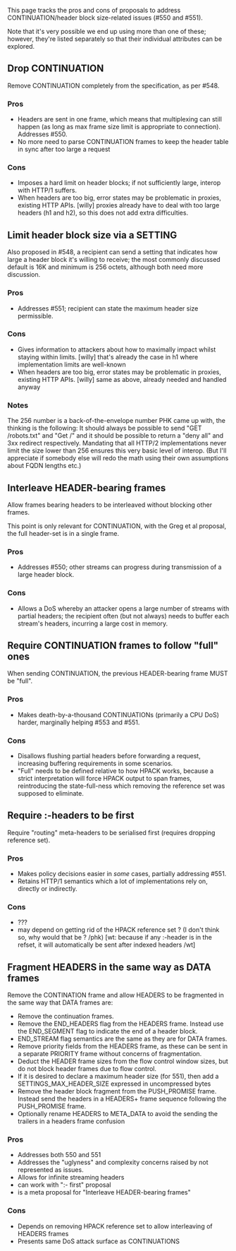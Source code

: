 This page tracks the pros and cons of proposals to address CONTINUATION/header block size-related issues (#550 and #551).

Note that it's very possible we end up using more than one of these; however, they're listed separately so that their individual attributes can be explored.


## Drop CONTINUATION
Remove CONTINUATION completely from the specification, as per #548.

### Pros

* Headers are sent in one frame, which means that multiplexing can still happen (as long as max frame size limit is appropriate to connection). Addresses #550.
* No more need to parse CONTINUATION frames to keep the header table in sync after too large a request

### Cons
* Imposes a hard limit on header blocks; if not sufficiently large, interop with HTTP/1 suffers.
* When headers are too big, error states may be problematic in proxies, existing HTTP APIs.
  [willy] proxies already have to deal with too large headers (h1 and h2), so this does not add extra difficulties.


## Limit header block size via a SETTING
Also proposed in #548, a recipient can send a setting that indicates how large a header block it's willing to receive; the most commonly discussed default is 16K and minimum is 256 octets, although both need more discussion.

### Pros
* Addresses #551; recipient can state the maximum header size permissible.

### Cons
* Gives information to attackers about how to maximally impact whilst staying within limits.
  [willy] that's already the case in h1 where implementation limits are well-known
* When headers are too big, error states may be problematic in proxies, existing HTTP APIs.
  [willy] same as above, already needed and handled anyway


### Notes

The 256 number is a back-of-the-envelope number PHK came up with, the thinking is the following:  It should always be possible to send "GET /robots.txt" and "Get /" and it should be possible to return a "deny all" and 3xx redirect respectively.  Mandating that all HTTP/2 implementations never limit the size lower than 256 ensures this very basic level of interop.  (But I'll appreciate if somebody else will redo the math using their own assumptions about FQDN lengths etc.)


## Interleave HEADER-bearing frames
Allow frames bearing headers to be interleaved without blocking other frames.

This point is only relevant for CONTINUATION, with the Greg et al proposal, the full header-set is in a single frame.

### Pros
* Addresses #550; other streams can progress during transmission of a large header block.

### Cons
* Allows a DoS whereby an attacker opens a large number of streams with partial headers; the recipient often (but not always) needs to buffer each stream's headers, incurring a large cost in memory.


## Require CONTINUATION frames to follow "full" ones
When sending CONTINUATION, the previous HEADER-bearing frame MUST be "full". 

### Pros
* Makes death-by-a-thousand CONTINUATIONs (primarily a CPU DoS) harder, marginally helping #553 and #551.

### Cons
* Disallows flushing partial headers before forwarding a request, increasing buffering requirements in some scenarios.
* "Full" needs to be defined relative to how HPACK works, because a strict interpretation will force HPACK output to span frames, reintroducing the state-full-ness which removing the reference set was supposed to eliminate.

## Require :-headers to be first
Require "routing" meta-headers to be serialised first (requires dropping reference set).

### Pros
* Makes policy decisions easier in *some* cases, partially addressing #551.
* Retains HTTP/1 semantics which a lot of implementations rely on, directly or indirectly.

### Cons
* ???
* may depend on getting rid of the HPACK reference set ?  (I don't think so, why would that be ? /phk) [wt: because if any :-header is in the refset, it will automatically be sent after indexed headers /wt]


## Fragment HEADERS in the same way as DATA frames

Remove the CONTINATION frame and allow HEADERS to be fragmented in the same way that DATA frames are:
* Remove the continuation frames. 
* Remove the END_HEADERS flag from the HEADERS frame.  Instead use the END_SEGMENT flag to indicate the end of a header block.
* END_STREAM flag semantics are the same as they are for DATA frames.
* Remove priority fields from the HEADERS frame, as these can be sent in a separate PRIORITY frame without concerns of fragmentation.
* Deduct the HEADER frame sizes from the flow control window sizes, but do not block header frames due to flow control. 
* If it is desired to declare a maximum header size (for 551), then add a SETTINGS_MAX_HEADER_SIZE expressed in uncompressed bytes
* Remove the header block fragment from the PUSH_PROMISE frame. Instead send the headers in a HEADERS+ frame sequence following the PUSH_PROMISE frame.
* Optionally rename HEADERS to META_DATA to avoid the sending the trailers in a headers frame confusion

### Pros
* Addresses both 550 and 551
* Addresses the "uglyness" and complexity concerns raised by not represented as issues. 
* Allows for infinite streaming headers
* can work with ":- first" proposal
* is a meta proposal for "Interleave HEADER-bearing frames"

### Cons
* Depends on removing HPACK reference set to allow interleaving of HEADERS frames
* Presents same DoS attack surface as CONTINUATIONS
